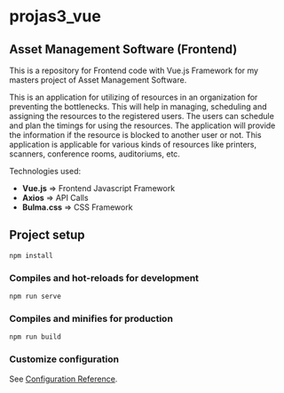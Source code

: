 # projas3_vue

## Asset Management Software (Frontend)

This is a repository for Frontend code with Vue.js Framework for my masters project of Asset Management Software.

This is an application for utilizing of resources in an organization for preventing the bottlenecks. This will help in managing, scheduling and assigning the resources to the registered users. The users can schedule and plan the timings for using the resources. The application will provide the information if the resource is blocked to another user or not. This application is applicable for various kinds of resources like printers, scanners, conference rooms, auditoriums, etc.

Technologies used:
- **Vue.js** => Frontend Javascript Framework
- **Axios** => API Calls
- **Bulma.css** => CSS Framework

## Project setup
```
npm install
```

### Compiles and hot-reloads for development
```
npm run serve
```

### Compiles and minifies for production
```
npm run build
```

### Customize configuration
See [Configuration Reference](https://cli.vuejs.org/config/).
